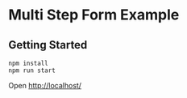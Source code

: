 # Multi Step Form Example

## Getting Started

```
npm install
npm run start
```

Open <http://localhost/>